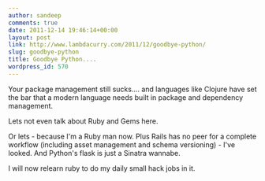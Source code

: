 ```yaml
---
author: sandeep
comments: true
date: 2011-12-14 19:46:14+00:00
layout: post
link: http://www.lambdacurry.com/2011/12/goodbye-python/
slug: goodbye-python
title: Goodbye Python....
wordpress_id: 570
---
```


Your package management still sucks.... and languages like Clojure have set the bar that a modern language needs built in package and dependency management.

Lets not even talk about Ruby and Gems here.

Or lets - because I'm a Ruby man now. Plus Rails has no peer for a complete workflow (including asset management and schema versioning) - I've looked. And Python's flask is just a Sinatra wannabe.

I will now relearn ruby to do my daily small hack jobs in it.
